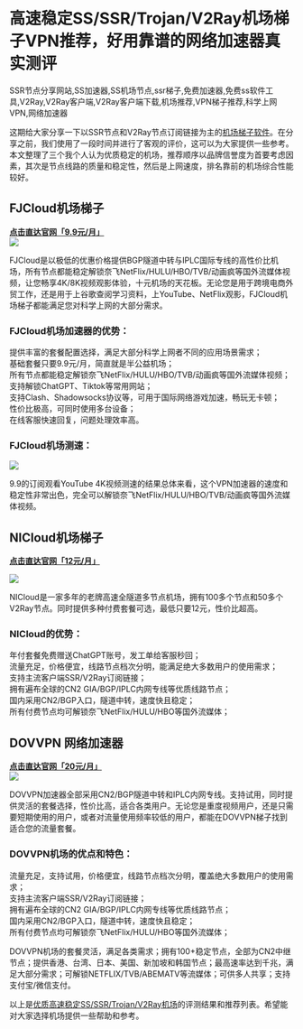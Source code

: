 # 高速稳定SS/SSR/Trojan/V2Ray机场梯子VPN推荐，好用靠谱的网络加速器真实测评

SSR节点分享网站,SS加速器,SS机场节点,ssr梯子,免费加速器,免费ss软件工具,V2Ray,V2Ray客户端,V2Ray客户端下载,机场推荐,VPN梯子推荐,科学上网VPN,网络加速器

这期给大家分享一下以SSR节点和V2Ray节点订阅链接为主的[机场梯子软件](http://react-china.org/t/topic/40275)。在分享之前，我们使用了一段时间并进行了客观的评价，这可以为大家提供一些参考。本文整理了三个我个人认为优质稳定的机场，推荐顺序以品牌信誉度为首要考虑因素，其次是节点线路的质量和稳定性，然后是上网速度，排名靠前的机场综合性能较好。

## FJCloud机场梯子
[**点击直达官网「9.9元/月」**](https://go.51tz.cc/fjcloud)  
![](https://pic.imgdb.cn/item/6527e9adc458853aef5d55e0.jpg)

FJCloud是以极低的优惠价格提供BGP隧道中转与IPLC国际专线的高性价比机场，所有节点都能稳定解锁奈飞NetFlix/HULU/HBO/TVB/动画疯等国外流媒体视频，让您畅享4K/8K视频观影体验，十元机场的天花板。无论您是用于跨境电商外贸工作，还是用于上谷歌查阅学习资料，上YouTube、NetFlix观影，FJCloud机场梯子都能满足您对科学上网的大部分需求。

### FJCloud机场加速器的优势：  
提供丰富的套餐配置选择，满足大部分科学上网者不同的应用场景需求；  
基础套餐只要9.9元/月，简直就是半公益机场；  
所有节点都能稳定解锁奈飞NetFlix/HULU/HBO/TVB/动画疯等国外流媒体视频；  
支持解锁ChatGPT、Tiktok等常用网站；  
支持Clash、Shadowsocks协议等，可用于国际网络游戏加速，畅玩无卡顿；  
性价比极高，可同时使用多台设备；  
在线客服快速回复，问题处理效率高。  

### FJCloud机场测速：

![](https://pic.imgdb.cn/item/652e7e59c458853aefaf62a6.jpg)

9.9的订阅观看YouTube 4K视频测速的结果总体来看，这个VPN加速器的速度和稳定性非常出色，完全可以解锁奈飞NetFlix/HULU/HBO/TVB/动画疯等国外流媒体视频。

## NICloud机场梯子
[**点击直达官网「12元/月」**](https://go.51tz.cc/nicecloud)

![](https://pic.imgdb.cn/item/652d2a58c458853aefd8932b.jpg)

NICloud是一家多年的老牌高速全隧道多节点机场，拥有100多个节点和50多个V2Ray节点。同时提供多种付费套餐可选，最低只要12元，性价比超高。

### NICloud的优势：  
年付套餐免费赠送ChatGPT账号，发工单给客服秒回；  
流量充足，价格便宜，线路节点档次分明，能满足绝大多数用户的使用需求；  
支持主流客户端SSR/V2Ray订阅链接；  
拥有遍布全球的CN2 GIA/BGP/IPLC内网专线等优质线路节点；  
国内采用CN2/BGP入口，隧道中转，速度快且稳定；  
所有付费节点均可解锁奈飞NetFlix/HULU/HBO等国外流媒体；  


## **DOVVPN 网络加速器**
[**点击直达官网「20元/月」**](https://go.51tz.cc/dd)  
[![](https://pic.imgdb.cn/item/652e833dc458853aefbef2fb.jpg)](https://pic.imgdb.cn/item/652e833dc458853aefbef2fb.jpg)

DOVVPN加速器全部采用CN2/BGP隧道中转和IPLC内网专线。支持试用，同时提供灵活的套餐选择，性价比高，适合各类用户。无论您是重度视频用户，还是只需要短期使用的用户，或者对流量使用频率较低的用户，都能在DOVVPN梯子找到适合您的流量套餐。

### DOVVPN机场的优点和特色：  
流量充足，支持试用，价格便宜，线路节点档次分明，覆盖绝大多数用户的使用需求；  
支持主流客户端SSR/V2Ray订阅链接；  
拥有遍布全球的CN2 GIA/BGP/IPLC内网专线等优质线路节点；  
国内采用CN2/BGP入口，隧道中转，速度快且稳定；  
所有付费节点均可解锁奈飞NetFlix/HULU/HBO等国外流媒体；  

DOVVPN机场的套餐灵活，满足各类需求；拥有100+稳定节点，全部为CN2中继节点；提供香港、台湾、日本、美国、新加坡和韩国节点；最高速率达到千兆，满足大部分需求；可解锁NETFLIX/TVB/ABEMATV等流媒体；可供多人共享；支持支付宝/微信支付。

以上是[优质高速稳定SS/SSR/Trojan/V2Ray机场](https://studygolang.com/articles/36297)的评测结果和推荐列表。希望能对大家选择机场提供一些帮助和参考。
